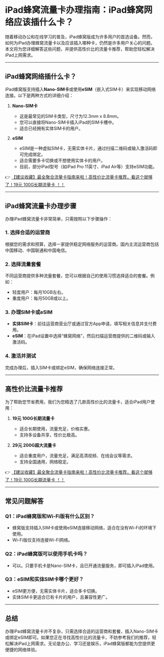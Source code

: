 # iPad蜂窝流量卡办理指南：iPad蜂窝网络应该插什么卡？

随着移动办公和在线学习的普及，iPad蜂窝版成为许多用户的首选设备。然而，如何为iPad办理蜂窝流量卡以及应该插入哪种卡，仍然是许多用户关心的问题。本文将为您详细解答这些问题，并提供高性价比的流量卡推荐，帮助您轻松解决iPad上网需求。

---

## iPad蜂窝网络插什么卡？

iPad蜂窝版支持插入**Nano-SIM卡**或使用**eSIM**（嵌入式SIM卡）来实现移动网络连接。以下是两种方式的详细介绍：

1. **Nano-SIM卡**  
   - 这是最常见的SIM卡类型，尺寸为12.3mm x 8.8mm。  
   - 您可以直接将Nano-SIM卡插入iPad的SIM卡槽中。  
   - 适合已经拥有实体SIM卡的用户。

2. **eSIM**  
   - eSIM是一种虚拟SIM卡，无需实体卡片，通过扫描二维码或输入激活码即可完成绑定。  
   - 适合需要多卡切换或不想使用实体卡的用户。  
   - 目前，部分iPad型号（如iPad Pro 11英寸、iPad Air等）支持eSIM功能。

👉 [【建议收藏】最全聚合流量卡指南来啦！高性价比流量卡推荐，看这个就够了！19元 100G长期流量卡 ！！](https://bit.ly/Liuliangka)

---

## iPad蜂窝流量卡办理步骤

办理iPad蜂窝流量卡非常简单，只需按照以下步骤操作：

### 1. 选择合适的运营商
根据您的需求和预算，选择一家提供稳定网络服务的运营商。国内主流运营商包括中国移动、中国联通和中国电信。

### 2. 选择流量套餐
不同运营商提供多种流量套餐，您可以根据自己的使用习惯选择适合的套餐。例如：
- 轻度用户：每月10GB左右。
- 重度用户：每月50GB或以上。

### 3. 办理SIM卡或eSIM
- **实体SIM卡**：前往运营商营业厅或通过官方App申请，填写相关信息并支付费用。  
- **eSIM**：在iPad设置中选择“蜂窝网络”，然后扫描运营商提供的二维码或输入激活码。

### 4. 激活并测试
完成办理后，插入SIM卡或绑定eSIM，确保网络连接正常。

---

## 高性价比流量卡推荐

为了帮助您节省费用，我们为您精选了几款高性价比的流量卡，适合iPad用户使用：

1. **19元 100G长期流量卡**  
   - 适合长期使用，流量充足，价格实惠。  
   - 支持多设备共享，性价比极高。

2. **29元 200G超大流量卡**  
   - 适合重度用户，流量充足，满足高清视频、在线会议等需求。  
   - 支持全国通用，网络稳定。

👉 [【建议收藏】最全聚合流量卡指南来啦！高性价比流量卡推荐，看这个就够了！19元 100G长期流量卡 ！！](https://bit.ly/Liuliangka)

---

## 常见问题解答

### Q1：iPad蜂窝版和Wi-Fi版有什么区别？
- 蜂窝版支持插入SIM卡或使用eSIM连接移动网络，适合在没有Wi-Fi的环境下使用。  
- Wi-Fi版仅支持连接Wi-Fi网络。

### Q2：iPad蜂窝版可以使用手机卡吗？
- 可以。只要手机卡是Nano-SIM卡，且已开通流量服务，即可插入iPad使用。

### Q3：eSIM和实体SIM卡哪个更好？
- eSIM更方便，无需实体卡片，适合多卡切换。  
- 实体SIM卡更适合已有卡片的用户，且兼容性更广。

---

## 总结

办理iPad蜂窝流量卡并不复杂，只需选择合适的运营商和套餐，插入Nano-SIM卡或绑定eSIM即可。如果您正在寻找高性价比的流量卡，不妨参考我们的推荐，轻松解决iPad上网需求。无论是办公、学习还是娱乐，iPad蜂窝版都能为您提供更便捷的网络体验。